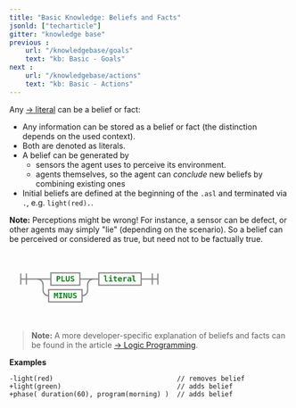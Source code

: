 ```yaml
---
title: "Basic Knowledge: Beliefs and Facts"
jsonld: ["techarticle"]
gitter: "knowledge base"
previous :
    url: "/knowledgebase/goals"
    text: "kb: Basic - Goals"
next :
    url: "/knowledgebase/actions"
    text: "kb: Basic - Actions"
---
```


Any [&#8594; literal](../literals) can be a belief or fact:

* Any information can be stored as a belief or fact (the distinction depends on the used context).
* Both are denoted as literals.
* A belief can be generated by
    * sensors the agent uses to perceive its environment.
    * agents themselves, so the agent can _conclude_ new beliefs by combining existing ones
* Initial beliefs are defined at the beginning of the `.asl` and terminated via `.`, e.g. `light(red).`.

**Note:** Perceptions might be wrong!
For instance, a sensor can be defect, or other agents may simply "lie" (depending on the scenario).
So a belief can be perceived or considered as true, but need not to be factually true.

<style>
svg.railroad-diagram path {
    stroke-width: 2;
    stroke: grey;
    fill: rgba(0,0,0,0);
}
svg.railroad-diagram text {
    font: bold 14px monospace;
    text-anchor: middle;
}
svg.railroad-diagram rect {
    stroke-width: 3;
    stroke: black;
}

svg.railroad-diagram .non-terminal {
    fill: #14811a;
}
code.remark-inline-code {
    color: #8C1C00;
}
</style>
<svg class="railroad-diagram" width="286" height="128" viewBox="0 0 286 92"><path d="M20.5 21.5v20m10-20v20m-10-10H41M40.5 31.5h10M50.5 31.5h20"/><g class="non-terminal" transform="translate(.5 .5)"><path d="M70 31h4M126 31h4M74 20h52v22H74z"/><a xmlns:xlink="http://www.w3.org/1999/xlink" xlink:href="https://lightjason.github.io/AgentSpeak/rrd-output/html/org/lightjason/agentspeak/grammar/Agent.g4/index.htm#883acd43c77567e1c3baced84ccf6ed7"><text x="100" y="35">PLUS</text></a></g><path d="M130.5 31.5h20M50.5 31.5a10 10 0 0 1 10 10v10a10 10 0 0 0 10 10"/><g class="non-terminal" transform="translate(.5 .5)"><path d="M70 50h60v22H70z"/><a xmlns:xlink="http://www.w3.org/1999/xlink" xlink:href="https://lightjason.github.io/AgentSpeak/rrd-output/html/org/lightjason/agentspeak/grammar/Agent.g4/index.htm#ffc0d9b54a1fe677c4c9e6b050e67c81"><text x="100" y="65">MINUS</text></a></g><path d="M130.5 61.5a10 10 0 0 0 10-10v-10a10 10 0 0 1 10-10M150.5 31.5h10"/><g class="non-terminal" transform="translate(.5 .5)"><path d="M160 20h76v22h-76z"/><a xmlns:xlink="http://www.w3.org/1999/xlink" xlink:href="https://lightjason.github.io/AgentSpeak/rrd-output/html/org/lightjason/agentspeak/grammar/Agent.g4/index.htm#f0d674f1e0ed4292267f149c5983db02"><text x="198" y="35">literal</text></a></g><path d="M236.5 31.5h10M246.5 31.5h20m-10-10v20m10-20v20"/></svg>

> **Note:** A more developer-specific explanation of beliefs and facts can be found in the article [&#8594; Logic Programming](https://lightjason.github.io/knowledgebase/logicalprogramming/#facts-beliefs).


**Examples**

```agentspeak
-light(red)                               // removes belief
+light(green)                             // adds belief
+phase( duration(60), program(morning) )  // adds belief
```

